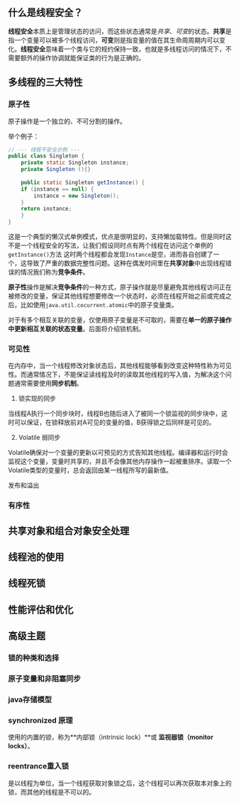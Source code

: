 ## 什么是线程安全？



**线程安全**本质上是管理状态的访问，而这些状态通常是*共享*、*可变*的状态。**共享**是指一个变量可以被多个线程访问，**可变**则是指变量的值在其生命周周期内可以变化。**线程安全**意味着一个类与它的规约保持一致，也就是多线程访问的情况下，不需要额外的操作协调就能保证类的行为是正确的。



## 多线程的三大特性

### **原子性**

原子操作是一个独立的、不可分割的操作。

举个例子：

```java
// --- 线程不安全示例 ---
public class Singleton {  
    private static Singleton instance;  
    private Singleton (){}  
  
    public static Singleton getInstance() {  
    if (instance == null) {  
        instance = new Singleton();  
    }  
    return instance;  
    }  
}
```

这是一个典型的懒汉式单例模式，优点是很明显的，支持懒加载特性。但是同时这不是一个线程安全的写法，让我们假设同时点有两个线程在访问这个单例的`getInstance()`方法 这时两个线程都会发现`Instance`是空，进而各自创建了一个，这导致了严重的数据完整性问题。这种在偶发时间里在**共享对象**中出现线程错误的情况我们称为**竞争条件**。

**原子性**操作是解决**竞争条件**的一种方式，原子操作就是尽量避免其他线程访问正在被修改的变量，保证其他线程想要修改一个状态时，必须在线程开始之前或完成之后，比如使用`java.util.cocurrent.atomic`中的原子变量类。 

对于有多个相互关联的变量，仅使用原子变量是不可取的，需要在**单一的原子操作中更新相互关联的状态变量**。后面将介绍锁机制。



### 可见性

在内存中，当一个线程修改对象状态后，其他线程能够看到改变这种特性称为可见性。而通常情况下，不能保证读线程及时的读取其他线程的写入值，为解决这个问题通常需要使用**同步机制**。

1. 锁实现的同步

当线程A执行一个同步块时，线程B也随后进入了被同一个锁监视的同步块中，这时可以保证，在锁释放前对A可见的变量的值，B获得锁之后同样是可见的。

2. Volatile 弱同步

Volatile确保对一个变量的更新以可预见的方式告知其他线程。编译器和运行时会监视这个变量，变量时共享的，并且不会像其他内存操作一起被重排序。读取一个Volatile类型的变量时，总会返回由某一线程所写的最新值。



发布和溢出



### 有序性

















## 共享对象和组合对象安全处理





## 线程池的使用





## 线程死锁



## 性能评估和优化



## 高级主题

### 锁的种类和选择

### 原子变量和非阻塞同步

### java存储模型

### synchronized 原理

使用的内置的锁，称为**内部锁（intrinsic lock）**或 **监视器锁（monitor locks）**。



### reentrance重入锁

是以线程为单位，当一个线程获取对象锁之后，这个线程可以再次获取本对象上的锁，而其他的线程是不可以的。































 
